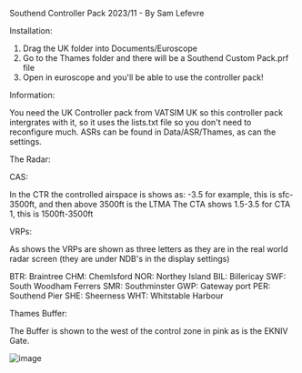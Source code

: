 Southend Controller Pack 2023/11 - By Sam Lefevre

Installation:

1. Drag the UK folder into Documents/Euroscope
2. Go to the Thames folder and there will be a Southend Custom Pack.prf file
3. Open in euroscope and you'll be able to use the controller pack!

Information:

You need the UK Controller pack from VATSIM UK so this controller pack intergrates with it, so it uses the lists.txt file so you don't need to reconfigure much.
ASRs can be found in Data/ASR/Thames, as can the settings.

The Radar:

CAS:

In the CTR the controlled airspace is shows as: -3.5 for example, this is sfc-3500ft, and then above 3500ft is the LTMA
The CTA shows 1.5-3.5 for CTA 1, this is 1500ft-3500ft

VRPs:

As shows the VRPs are shown as three letters as they are in the real world radar screen (they are under NDB's in the display settings)

BTR: Braintree
CHM: Chemlsford
NOR: Northey Island
BIL: Billericay
SWF: South Woodham Ferrers
SMR: Southminster
GWP: Gateway port
PER: Southend Pier
SHE: Sheerness
WHT: Whitstable Harbour

Thames Buffer:

The Buffer is shown to the west of the control zone in pink as is the EKNIV Gate.

![image](https://user-images.githubusercontent.com/64741876/180459167-d413d706-fc7d-4303-a4c8-35bf3e1ca6d3.png)
